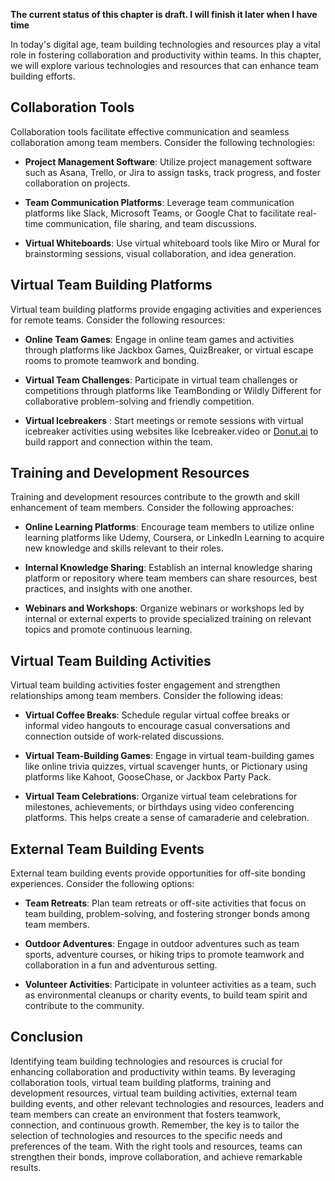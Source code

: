 **The current status of this chapter is draft. I will finish it later when I have time**

In today's digital age, team building technologies and resources play a vital role in fostering collaboration and productivity within teams. In this chapter, we will explore various technologies and resources that can enhance team building efforts.

**Collaboration Tools**
-----------------------

Collaboration tools facilitate effective communication and seamless collaboration among team members. Consider the following technologies:

* **Project Management Software**: Utilize project management software such as Asana, Trello, or Jira to assign tasks, track progress, and foster collaboration on projects.

* **Team Communication Platforms**: Leverage team communication platforms like Slack, Microsoft Teams, or Google Chat to facilitate real-time communication, file sharing, and team discussions.

* **Virtual Whiteboards**: Use virtual whiteboard tools like Miro or Mural for brainstorming sessions, visual collaboration, and idea generation.

**Virtual Team Building Platforms**
-----------------------------------

Virtual team building platforms provide engaging activities and experiences for remote teams. Consider the following resources:

* **Online Team Games**: Engage in online team games and activities through platforms like Jackbox Games, QuizBreaker, or virtual escape rooms to promote teamwork and bonding.

* **Virtual Team Challenges**: Participate in virtual team challenges or competitions through platforms like TeamBonding or Wildly Different for collaborative problem-solving and friendly competition.

* **Virtual Icebreakers** : Start meetings or remote sessions with virtual icebreaker activities using websites like Icebreaker.video or [Donut.ai](http://Donut.ai) to build rapport and connection within the team.

**Training and Development Resources**
--------------------------------------

Training and development resources contribute to the growth and skill enhancement of team members. Consider the following approaches:

* **Online Learning Platforms**: Encourage team members to utilize online learning platforms like Udemy, Coursera, or LinkedIn Learning to acquire new knowledge and skills relevant to their roles.

* **Internal Knowledge Sharing**: Establish an internal knowledge sharing platform or repository where team members can share resources, best practices, and insights with one another.

* **Webinars and Workshops**: Organize webinars or workshops led by internal or external experts to provide specialized training on relevant topics and promote continuous learning.

**Virtual Team Building Activities**
------------------------------------

Virtual team building activities foster engagement and strengthen relationships among team members. Consider the following ideas:

* **Virtual Coffee Breaks**: Schedule regular virtual coffee breaks or informal video hangouts to encourage casual conversations and connection outside of work-related discussions.

* **Virtual Team-Building Games**: Engage in virtual team-building games like online trivia quizzes, virtual scavenger hunts, or Pictionary using platforms like Kahoot, GooseChase, or Jackbox Party Pack.

* **Virtual Team Celebrations**: Organize virtual team celebrations for milestones, achievements, or birthdays using video conferencing platforms. This helps create a sense of camaraderie and celebration.

**External Team Building Events**
---------------------------------

External team building events provide opportunities for off-site bonding experiences. Consider the following options:

* **Team Retreats**: Plan team retreats or off-site activities that focus on team building, problem-solving, and fostering stronger bonds among team members.

* **Outdoor Adventures**: Engage in outdoor adventures such as team sports, adventure courses, or hiking trips to promote teamwork and collaboration in a fun and adventurous setting.

* **Volunteer Activities**: Participate in volunteer activities as a team, such as environmental cleanups or charity events, to build team spirit and contribute to the community.

**Conclusion**
--------------

Identifying team building technologies and resources is crucial for enhancing collaboration and productivity within teams. By leveraging collaboration tools, virtual team building platforms, training and development resources, virtual team building activities, external team building events, and other relevant technologies and resources, leaders and team members can create an environment that fosters teamwork, connection, and continuous growth. Remember, the key is to tailor the selection of technologies and resources to the specific needs and preferences of the team. With the right tools and resources, teams can strengthen their bonds, improve collaboration, and achieve remarkable results.
